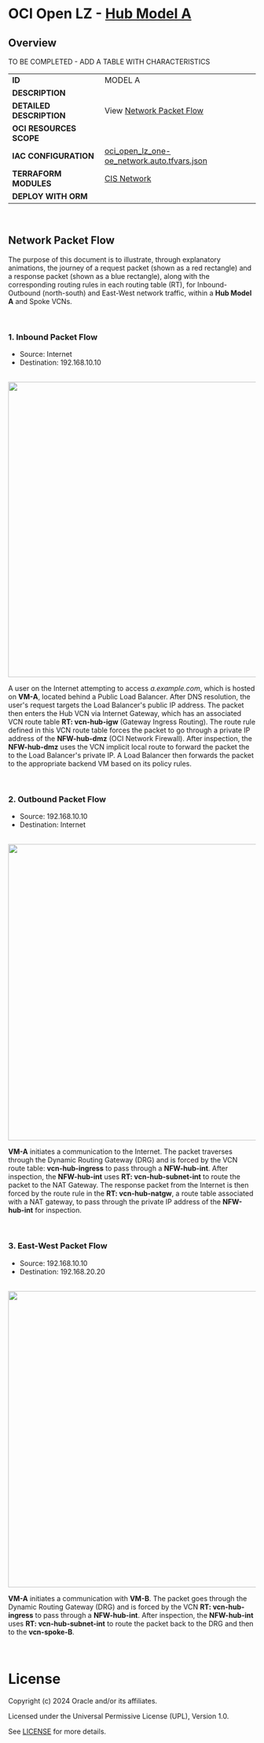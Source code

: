 # OCI Open LZ - [Hub Model A](#)


## Overview
TO BE COMPLETED - ADD A TABLE WITH CHARACTERISTICS


| |  |
|---|---| 
| **ID** | MODEL A | 
| **DESCRIPTION** | 
| **DETAILED DESCRIPTION** | View [Network Packet Flow](#network-packet-flow)|
| **OCI RESOURCES SCOPE** | |
| **IAC CONFIGURATION** | [oci_open_lz_one-oe_network.auto.tfvars.json](oci_open_lz_one-oe_network.auto.tfvars.json) |
| **TERRAFORM MODULES**| [CIS Network](https://github.com/oracle-quickstart/terraform-oci-cis-landing-zone-networking) |
| **DEPLOY WITH ORM** | |



&nbsp; 

## Network Packet Flow 

The purpose of this document is to illustrate, through explanatory animations, the journey of a request packet (shown as a red rectangle) and a response packet (shown as a blue rectangle), along with the corresponding routing rules in each routing table (RT), for Inbound-Outbound (north-south) and East-West network traffic, within a **Hub Model A** and Spoke VCNs.

&nbsp; 

### 1. Inbound Packet Flow
- Source: Internet
- Destination: 192.168.10.10 

&nbsp; 
<img src="images/hub_model_A_inbound.gif" width="600" height="value">

A user on the Internet attempting to access *a.example.com*, which is hosted on **VM-A**, located behind a Public Load Balancer. After DNS resolution, the user's request targets the Load Balancer's public IP address. The packet then enters the Hub VCN via Internet Gateway, which has an associated VCN route table **RT: vcn-hub-igw** (Gateway Ingress Routing). The route rule defined in this VCN route table forces the packet to go through a private IP address of the **NFW-hub-dmz** (OCI Network Firewall). After inspection, the **NFW-hub-dmz** uses the VCN implicit local route to forward the packet the to the Load Balancer's private IP. A Load Balancer then forwards the packet to the appropriate backend VM based on its policy rules.

&nbsp; 

### 2. Outbound Packet Flow
- Source: 192.168.10.10
- Destination: Internet
  
&nbsp; 
<img src="images/hub_model_A_outbound.gif" width="602" height="value">

**VM-A** initiates a communication to the Internet. The packet traverses through the Dynamic Routing Gateway (DRG) and is forced by the VCN route table: **vcn-hub-ingress** to pass through a **NFW-hub-int**. After inspection, the **NFW-hub-int** uses **RT: vcn-hub-subnet-int** to route the packet to the NAT Gateway. The response packet from the Internet is then forced by the route rule in the **RT: vcn-hub-natgw**, a route table associated with a NAT gateway, to pass through the private IP address of the **NFW-hub-int** for inspection.

&nbsp; 

### 3. East-West Packet Flow
- Source: 192.168.10.10
- Destination: 192.168.20.20 

&nbsp; 
<img src="images/hub_model_A_east_west.gif" width="602" height="value">

**VM-A** initiates a communication with **VM-B**. The packet goes through the Dynamic Routing Gateway (DRG) and is forced by the VCN **RT: vcn-hub-ingress** to pass through a **NFW-hub-int**. After inspection, the **NFW-hub-int** uses **RT: vcn-hub-subnet-int** to route the packet back to the DRG and then to the **vcn-spoke-B**.





&nbsp; 

# License

Copyright (c) 2024 Oracle and/or its affiliates.

Licensed under the Universal Permissive License (UPL), Version 1.0.

See [LICENSE](LICENSE) for more details.
